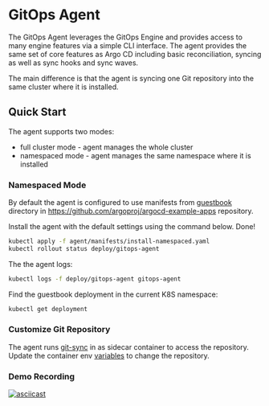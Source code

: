 # GitOps Agent

The GitOps Agent leverages the GitOps Engine and provides access to many engine features via a simple CLI interface.
The agent provides the same set of core features as Argo CD including basic reconciliation, syncing as well as sync hooks and sync waves.

The main difference is that the agent is syncing one Git repository into the same cluster where it is installed.

## Quick Start

The agent supports two modes:

* full cluster mode - agent manages the whole cluster
* namespaced mode - agent manages the same namespace where it is installed

### Namespaced Mode

By default the agent is configured to use manifests from [guestbook](https://github.com/argoproj/argocd-example-apps/tree/master/guestbook)
directory in https://github.com/argoproj/argocd-example-apps repository.

Install the agent with the default settings using the command below. Done!

```bash
kubectl apply -f agent/manifests/install-namespaced.yaml
kubectl rollout status deploy/gitops-agent
```

The the agent logs:

```bash
kubectl logs -f deploy/gitops-agent gitops-agent
```

Find the guestbook deployment in the current K8S namespace:

```bash
kubectl get deployment
```

### Customize Git Repository

The agent runs [git-sync](https://github.com/kubernetes/git-sync) in as sidecar container to access the repository.
Update the container env [variables](https://github.com/kubernetes/git-sync#parameters) to change the repository.


### Demo Recording

[![asciicast](https://asciinema.org/a/FWbvVAiSsiI87wQx2TJbRMlxN.svg)](https://asciinema.org/a/FWbvVAiSsiI87wQx2TJbRMlxN)
